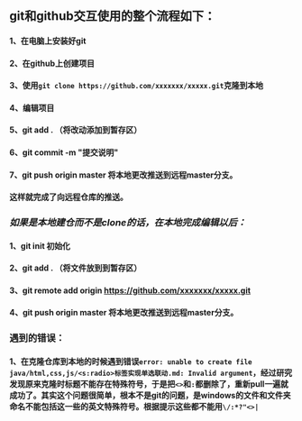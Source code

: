 ## git和github交互使用的整个流程如下：
#### 1、在电脑上安装好git  
#### 2、在github上创建项目  
#### 3、使用`git clone https://github.com/xxxxxxx/xxxxx.git`克隆到本地  
#### 4、编辑项目  
#### 5、git add . （将改动添加到暂存区）  
#### 6、git commit -m "提交说明"  
#### 7、git push origin master 将本地更改推送到远程master分支。
#### 这样就完成了向远程仓库的推送。  
### *如果是本地建仓而不是clone的话，在本地完成编辑以后：*
#### 1、git init  初始化  
#### 2、git add . （将文件放到到暂存区） 
#### 3、git remote add origin https://github.com/xxxxxxx/xxxxx.git  
#### 4、git push origin master 将本地更改推送到远程master分支。

### 遇到的错误：  
#### 1、在克隆仓库到本地的时候遇到错误`error: unable to create file java/html,css,js/<s:radio>标签实现单选联动.md: Invalid argument`，经过研究发现原来克隆时标题不能存在特殊符号，于是把`<>`和`:`都删除了，重新pull一遍就成功了。其实这个问题很简单，根本不是git的问题，是windows的文件和文件夹命名不能包括这一些的英文特殊符号。根据提示这些都不能用`\/:*?"<>|`
